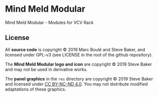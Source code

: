 # Mind Meld Modular
Mind Meld Modular - Modules for VCV Rack

## License

All **source code** is copyright © 2019 Marc Boulé and Steve Baker, and licensed under GPL-v3 (see LICENSE in the root of the github repository).

The **Mind Meld Modular logo and icon** are copyright © 2019 Steve Baker and may not be used in derivative works.

The **panel graphics** in the `res` directory are copyright © 2019 Steve Baker and licensed under [CC BY-NC-ND 4.0](https://creativecommons.org/licenses/by-nc-nd/4.0/).
You may not distribute modified adaptations of these graphics.
